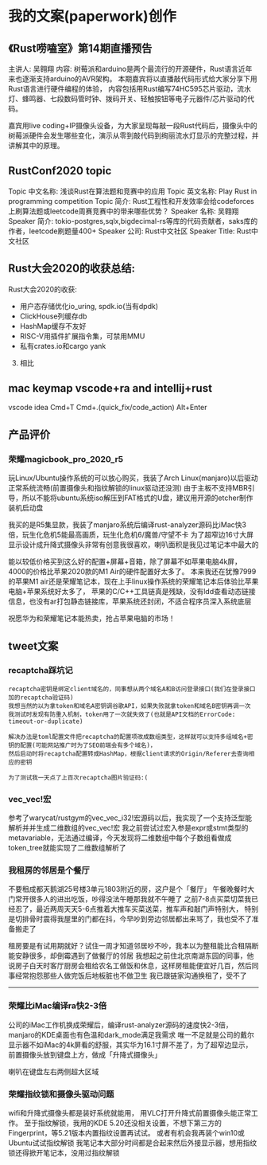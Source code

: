 # 我的文案(paperwork)创作

## 《Rust唠嗑室》第14期直播预告

主讲人: 吴翱翔
内容: 树莓派和arduino是两个最流行的开源硬件，Rust语言近年来也逐渐支持arduino的AVR架构。
本期嘉宾将以直播敲代码形式给大家分享下用Rust语言进行硬件编程的体验，
内容包括用Rust编写74HC595芯片驱动，流水灯、蜂鸣器、七段数码管时钟、拨码开关、轻触按钮等电子元器件/芯片驱动的代码。

嘉宾用live coding+IP摄像头设备，为大家呈现每敲一段Rust代码后，摄像头中的树莓派硬件会发生哪些变化，演示从零到敲代码到绚丽流水灯显示的完整过程，并讲解其中的原理。

## RustConf2020 topic

Topic 中文名称: 浅谈Rust在算法题和竞赛中的应用 
Topic 英文名称: Play Rust in programming competition
Topic 简介: Rust工程性和开发效率会给codeforces上刷算法题或leetcode周赛竞赛中的带来哪些优势？
Speaker 名称: 吴翱翔
Speaker 简介: tokio-postgres,sqlx,bigdecimal-rs等库的代码贡献者，saks库的作者，leetcode刷题量400+
Speaker 公司: Rust中文社区
Speaker Title: Rust中文社区

## Rust大会2020的收获总结:

Rust大会2020的收获:

- 用户态存储优化io_uring, spdk.io(当有dpdk)
- ClickHouse列缓存db
- HashMap缓存不友好
- RISC-V用插件扩展指令集，可禁用MMU
- 私有crates.io和cargo yank

3. 相比

## mac keymap vscode+ra and intellij+rust

vscode idea
Cmd+T
Cmd+.(quick_fix/code_action) Alt+Enter

## 产品评价

### 荣耀magicbook_pro_2020_r5

玩Linux/Ubuntu操作系统的可以放心购买，我装了Arch Linux(manjaro)以后驱动正常系统流畅(前置摄像头和指纹解锁的linux驱动还没测)
由于主板不支持MBR引导，所以不能将ubuntu系统iso解压到FAT格式的U盘，建议用开源的etcher制作装机启动盘

我买的是R5集显款，我装了manjaro系统后编译rust-analyzer源码比iMac快3倍，玩生化危机5能最高画质，玩生化危机6/魔兽/守望不卡
为了超窄边16寸大屏显示设计成升降式摄像头非常有创意我很喜欢，喇叭面积是我见过笔记本中最大的

能以较低价格买到这么好的配置+屏幕+音箱，除了屏幕不如苹果电脑4k屏，4000的价格比苹果2020款的M1 Air的硬件配置好太多了。
本来我还在犹豫7999的苹果M1 air还是荣耀笔记本，现在上手linux操作系统的荣耀笔记本后体验比苹果电脑+苹果系统好太多了，
苹果的C/C++工具链真是残缺，没有ldd查看动态链接信息，也没有ar打包静态链接库，苹果系统还封闭，不适合程序员深入系统底层

祝愿华为和荣耀笔记本能热卖，抢占苹果电脑的市场！

## tweet文案

### recaptcha踩坑记

```
recaptcha密钥是绑定client域名的，同事想从两个域名A和B访问登录接口(我们在登录接口加的recaptcha验证码)
我想当然的以为拿token和域名A密钥调谷歌API，如果失败就拿token和域名B密钥再调一次
我测试时发现有防重入机制，token用了一次就失效了(也就是API文档的ErrorCode: timeout-or-duplicate)
```

```
解决办法是toml配置文件把recaptcha的配置项改成数组类型，这样就可以支持多组域名+密钥的配置(可能网站推广时为了SEO前端会有多个域名)，
然后启动时将recaptcha配置转成HashMap，根据client请求的Origin/Referer去查询相应的密钥

为了测试我一天点了上百次recaptcha图片验证码:(
```

### vec_vec!宏

参考了warycat/rustgym的vec_vec_i32!宏源码以后，我实现了一个支持泛型能解析并并生成二维数组的vec_vec!宏
我之前尝试过宏入参是expr或stmt类型的metavariable，无法通过编译，今天发现将二维数组中每个子数组看做成token_tree就能实现了二维数组解析了

### 我租房的邻居是个餐厅

不要租成都天鹅湖25号楼3单元1803附近的房，这户是个「餐厅」
午餐晚餐时大门常开很多人的进出吃饭，吵得没法午睡那我就不午睡了
之前7-8点买菜切菜我已经忍了，最近两周天天5-6点推着大推车买菜送菜，推车声和敲门声特别大，
特别是切排骨时震得我屋里的门都在抖，今早吵到旁边邻居都出来骂了，我也受不了准备搬走了

租房要是有试用期就好？试住一周才知道邻居吵不吵，我本以为整租能比合租隔断能安静很多，却倒霉遇到了做餐厅的邻居
我想起之前住北京南湖东园的同事，他说房子白天时客厅厨房会租给农名工做饭和休息，这样房租能便宜好几百，然后同事经常抱怨那些人做完饭后地板脏也不做卫生
我已跟链家沟通换租了，受不了

---

### 荣耀比iMac编译ra快2-3倍

公司的iMac工作机换成荣耀后，编译rust-analyzer源码的速度快2-3倍，manjaro的KDE桌面也有色温和dark_mode满足我需求
唯一不足就是公司的戴尔显示器不如iMac的4k屏看的舒服，其实华为16.1寸屏不差了，为了超窄边显示，前置摄像头放到键盘上方，做成「升降式摄像头」

喇叭在键盘左右两侧超大区域

### 荣耀指纹锁和摄像头驱动问题

wifi和升降式摄像头都是装好系统就能用，
用VLC打开升降式前置摄像头能正常工作。
至于指纹解锁，我用的KDE 5.20还没相关设置，不想下第三方的Fingerprint，等5.21版本内置指纹设置再试试。
或者有机会我再装个win10或Ubuntu试试指纹解锁
我笔记本大部分时间都是合起来然后外接显示器，想用指纹锁还得掀开笔记本，没用过指纹解锁
